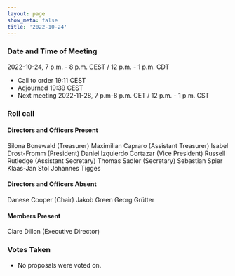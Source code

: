```yaml
---
layout: page
show_meta: false
title: '2022-10-24'
---
```


### Date and Time of Meeting

2022-10-24, 7 p.m. - 8 p.m. CEST / 12 p.m. - 1 p.m. CDT

* Call to order 19:11 CEST
* Adjourned 19:39 CEST
* Next meeting 2022-11-28, 7 p.m-8 p.m. CET / 12 p.m. - 1 p.m. CST

### Roll call

#### Directors and Officers Present

Silona Bonewald (Treasurer) Maximilian Capraro (Assistant Treasurer) Isabel Drost-Fromm (President) Daniel Izquierdo Cortazar (Vice President) Russell Rutledge (Assistant Secretary) Thomas Sadler (Secretary) Sebastian Spier Klaas-Jan Stol Johannes Tigges

#### Directors and Officers Absent

Danese Cooper (Chair) Jakob Green Georg Grütter

#### Members Present

Clare Dillon (Executive Director)

### Votes Taken

* No proposals were voted on.
